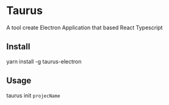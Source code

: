 # Taurus
A tool create Electron Application that based React Typescript
## Install
yarn install -g taurus-electron
## Usage
taurus init `projecName`

